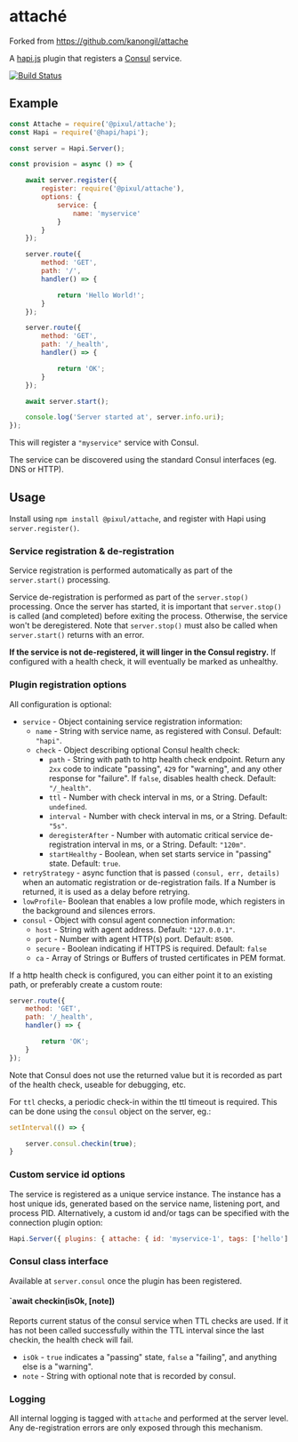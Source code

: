 # attaché


Forked from https://github.com/kanongil/attache

A [hapi.js](http://hapijs.com/) plugin that registers a [Consul](http://consul.io/) service.

[![Build Status](https://travis-ci.org/PixulHQ/attache.svg?branch=master)](https://travis-ci.org/PixulHQ/attache)

## Example

```js
const Attache = require('@pixul/attache');
const Hapi = require('@hapi/hapi');

const server = Hapi.Server();

const provision = async () => {

    await server.register({
        register: require('@pixul/attache'),
        options: {
            service: {
                name: 'myservice'
            }
        }
    });

    server.route({
        method: 'GET',
        path: '/',
        handler() => {

            return 'Hello World!';
        }
    });

    server.route({
        method: 'GET',
        path: '/_health',
        handler() => {

            return 'OK';
        }
    });

    await server.start();

    console.log('Server started at', server.info.uri);
});
```

This will register a `"myservice"` service with Consul.

The service can be discovered using the standard Consul interfaces (eg. DNS or HTTP).

## Usage

Install using `npm install @pixul/attache`, and register with Hapi using `server.register()`.

### Service registration & de-registration

Service registration is performed automatically as part of the `server.start()` processing.

Service de-registration is performed as part of the `server.stop()` processing. Once the server has started,
it is important that `server.stop()` is called (and completed) before exiting the process.
Otherwise, the service won't be deregistered. Note that `server.stop()` must also be called when `server.start()`
returns with an error.

**If the service is not de-registered, it will linger in the Consul registry.** If configured with a health
check, it will eventually be marked as unhealthy.

### Plugin registration options

All configuration is optional:

 * `service` - Object containing service registration information:
   * `name` - String with service name, as registered with Consul. Default: `"hapi"`.
   * `check` - Object describing optional Consul health check:
     * `path` - String with path to http health check endpoint. Return any `2xx` code to indicate "passing",
                `429` for "warning", and any other response for "failure". If `false`, disables health check.
                Default: `"/_health"`.
     * `ttl` - Number with check interval in ms, or a String. Default: `undefined`.
     * `interval` - Number with check interval in ms, or a String. Default: `"5s"`.
     * `deregisterAfter` - Number with automatic critical service de-registration interval in ms,
     or a String. Default: `"120m"`.
     * `startHealthy` - Boolean, when set starts service in "passing" state. Default: `true`.
 * `retryStrategy` - async function that is passed `(consul, err, details)` when an automatic registration or
                     de-registration fails. If a Number is returned, it is used as a delay before retrying.
 * `lowProfile`- Boolean that enables a low profile mode, which registers in the background and silences errors.
 * `consul` - Object with consul agent connection information:
   * `host` - String with agent address. Default: `"127.0.0.1"`.
   * `port` - Number with agent HTTP(s) port. Default: `8500`.
   * `secure` - Boolean indicating if HTTPS is required. Default: `false`
   * `ca` - Array of Strings or Buffers of trusted certificates in PEM format.

If a http health check is configured, you can either point it to an existing path, or preferably create a
custom route:

```js
server.route({
    method: 'GET',
    path: '/_health',
    handler() => {

        return 'OK';
    }
});
```

Note that Consul does not use the returned value but it is recorded as part of the health check, useable
for debugging, etc.

For `ttl` checks, a periodic check-in within the ttl timeout is required. This can be done using the `consul`
object on the server, eg.:

```js
setInterval(() => {

    server.consul.checkin(true);
}
```

### Custom service id options

The service is registered as a unique service instance.
The instance has a host unique ids, generated based on the service name, listening port, and process PID.
Alternatively, a custom id and/or tags can be specified with the connection plugin option:

```js
Hapi.Server({ plugins: { attache: { id: 'myservice-1', tags: ['hello'] } } });
```

### Consul class interface

Available at `server.consul` once the plugin has been registered.

#### `await checkin(isOk, [note])

Reports current status of the consul service when TTL checks are used. If it has not been called
successfully within the TTL interval since the last checkin, the health check will fail.

 * `isOk` - `true` indicates a "passing" state, `false` a "failing", and anything else is a "warning".
 * `note` - String with optional note that is recorded by consul.

### Logging

All internal logging is tagged with `attache` and performed at the server level.
Any de-registration errors are only exposed through this mechanism.
